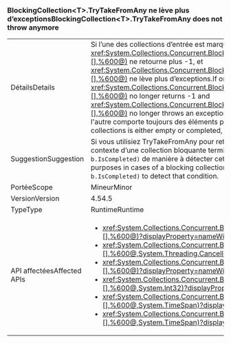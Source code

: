 ### <a name="blockingcollectionlttgttrytakefromany-does-not-throw-anymore"></a><span data-ttu-id="ea3f9-101">BlockingCollection&lt;T&gt;.TryTakeFromAny ne lève plus d’exceptions</span><span class="sxs-lookup"><span data-stu-id="ea3f9-101">BlockingCollection&lt;T&gt;.TryTakeFromAny does not throw anymore</span></span>

|   |   |
|---|---|
|<span data-ttu-id="ea3f9-102">Détails</span><span class="sxs-lookup"><span data-stu-id="ea3f9-102">Details</span></span>|<span data-ttu-id="ea3f9-103">Si l’une des collections d’entrée est marquée comme terminée, <xref:System.Collections.Concurrent.BlockingCollection%601.TryTakeFromAny(System.Collections.Concurrent.BlockingCollection{%600}[],%600@)> ne retourne plus -1, et <xref:System.Collections.Concurrent.BlockingCollection%601.TakeFromAny(System.Collections.Concurrent.BlockingCollection{%600}[],%600@)> ne lève plus d’exceptions.</span><span class="sxs-lookup"><span data-stu-id="ea3f9-103">If one of the input collections is marked completed, <xref:System.Collections.Concurrent.BlockingCollection%601.TryTakeFromAny(System.Collections.Concurrent.BlockingCollection{%600}[],%600@)> no longer returns -1 and <xref:System.Collections.Concurrent.BlockingCollection%601.TakeFromAny(System.Collections.Concurrent.BlockingCollection{%600}[],%600@)> no longer throws an exception.</span></span> <span data-ttu-id="ea3f9-104">Cette modification permet d'utiliser des collections lorsque l'une est vide ou terminée, alors que l'autre comporte toujours des éléments pouvant être récupérés.</span><span class="sxs-lookup"><span data-stu-id="ea3f9-104">This change makes it possible to work with collections when one of the collections is either empty or completed, but the other collection still has items that can be retrieved.</span></span>|
|<span data-ttu-id="ea3f9-105">Suggestion</span><span class="sxs-lookup"><span data-stu-id="ea3f9-105">Suggestion</span></span>|<span data-ttu-id="ea3f9-106">Si vous utilisiez TryTakeFromAny pour retourner -1 ou TakeFromAny pour lever des exceptions à des fins de flux de contrôle, dans le contexte d’une collection bloquante terminée, ce code doit à présent être modifié pour utiliser <code>.Any(b =&gt; b.IsCompleted)</code> de manière à détecter cette condition.</span><span class="sxs-lookup"><span data-stu-id="ea3f9-106">If TryTakeFromAny returning -1 or TakeFromAny throwing were used for control-flow purposes in cases of a blocking collection being completed, such code should now be changed to use <code>.Any(b =&gt; b.IsCompleted)</code> to detect that condition.</span></span>|
|<span data-ttu-id="ea3f9-107">Portée</span><span class="sxs-lookup"><span data-stu-id="ea3f9-107">Scope</span></span>|<span data-ttu-id="ea3f9-108">Mineur</span><span class="sxs-lookup"><span data-stu-id="ea3f9-108">Minor</span></span>|
|<span data-ttu-id="ea3f9-109">Version</span><span class="sxs-lookup"><span data-stu-id="ea3f9-109">Version</span></span>|<span data-ttu-id="ea3f9-110">4.5</span><span class="sxs-lookup"><span data-stu-id="ea3f9-110">4.5</span></span>|
|<span data-ttu-id="ea3f9-111">Type</span><span class="sxs-lookup"><span data-stu-id="ea3f9-111">Type</span></span>|<span data-ttu-id="ea3f9-112">Runtime</span><span class="sxs-lookup"><span data-stu-id="ea3f9-112">Runtime</span></span>|
|<span data-ttu-id="ea3f9-113">API affectées</span><span class="sxs-lookup"><span data-stu-id="ea3f9-113">Affected APIs</span></span>|<ul><li><xref:System.Collections.Concurrent.BlockingCollection%601.TakeFromAny(System.Collections.Concurrent.BlockingCollection{%600}[],%600@)?displayProperty=nameWithType></li><li><xref:System.Collections.Concurrent.BlockingCollection%601.TakeFromAny(System.Collections.Concurrent.BlockingCollection{%600}[],%600@,System.Threading.CancellationToken)?displayProperty=nameWithType></li><li><xref:System.Collections.Concurrent.BlockingCollection%601.TryTakeFromAny(System.Collections.Concurrent.BlockingCollection{%600}[],%600@)?displayProperty=nameWithType></li><li><xref:System.Collections.Concurrent.BlockingCollection%601.TryTakeFromAny(System.Collections.Concurrent.BlockingCollection{%600}[],%600@,System.Int32)?displayProperty=nameWithType></li><li><xref:System.Collections.Concurrent.BlockingCollection%601.TryTakeFromAny(System.Collections.Concurrent.BlockingCollection{%600}[],%600@,System.TimeSpan)?displayProperty=nameWithType></li><li><xref:System.Collections.Concurrent.BlockingCollection%601.TryTakeFromAny(System.Collections.Concurrent.BlockingCollection{%600}[],%600@,System.TimeSpan)?displayProperty=nameWithType></li></ul>|

